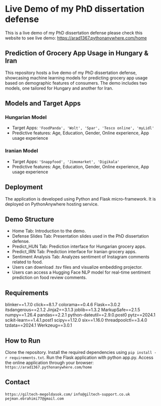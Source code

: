 # Live Demo of my PhD dissertation defense
This is a live demo of my PhD dissertation defense
please check this website to see live demo:
https://arad1367.pythonanywhere.com/home

## Prediction of Grocery App Usage in Hungary & Iran
This repository hosts a live demo of my PhD dissertation defense, showcasing machine learning models for predicting grocery app usage based on demographic features of consumers. 
The demo includes two models, one tailored for Hungary and another for Iran.

## Models and Target Apps
### Hungarian Model
- Target Apps: `'FoodPanda', 'Wolt', 'Spar', 'Tesco online', 'myLidl'`
- Predictive features: Age, Education, Gender, Online experience, App usage experience

### Iranian Model
- Target Apps: `'Snappfood', 'Jimomarket', 'Digikala'`
- Predictive features: Age, Education, Gender, Online experience, App usage experience

## Deployment
The application is developed using Python and Flask micro-framework. It is deployed on PythonAnywhere hosting service.

## Demo Structure
- Home Tab: Introduction to the demo.
- Defense Slides Tab: Presentation slides used in the PhD dissertation defense.
- Predict_HUN Tab: Prediction interface for Hungarian grocery apps.
- Predict_IRN Tab: Prediction interface for Iranian grocery apps.
- Sentiment Analysis Tab: Analyzes sentiment of Instagram comments related to food.
- Users can download .tsv files and visualize embedding projector.
- Users can access a Hugging Face NLP model for real-time sentiment prediction on food review comments.

## Requirements
blinker==1.7.0
click==8.1.7
colorama==0.4.6
Flask==3.0.2
itsdangerous==2.1.2
Jinja2==3.1.3
joblib==1.3.2
MarkupSafe==2.1.5
numpy==1.26.4
pandas==2.2.1
python-dateutil==2.9.0.post0
pytz==2024.1
scikit-learn==1.4.1.post1
scipy==1.12.0
six==1.16.0
threadpoolctl==3.4.0
tzdata==2024.1
Werkzeug==3.0.1

## How to Run
Clone the repository.
Install the required dependencies using `pip install -r requirements.txt`.
Run the Flask application with python app.py.
Access the online application through your browser: `https://arad1367.pythonanywhere.com/home`

## Contact
`https://giltech-megoldasok.com/`
`info@giltech-support.co.uk`
`pejman.ebrahimi77@gmail.com`
